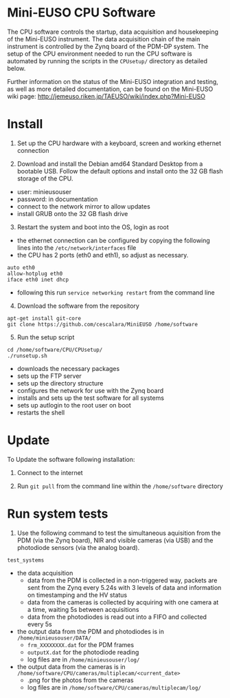 # Mini-EUSO CPU Software

The CPU software controls the startup, data acquisition and housekeeping of the Mini-EUSO instrument. The data acquisition chain of the main instrument is controlled by the Zynq board of the PDM-DP system. The setup of the CPU environment needed to run the CPU software is automated by running the scripts in the ```CPUsetup/``` directory as detailed below.

Further information on the status of the Mini-EUSO integration and testing, as well as more detailed documentation, can be found on the Mini-EUSO wiki page: http://jemeuso.riken.jp/TAEUSO/wiki/index.php?Mini-EUSO

# Install

1. Set up the CPU hardware with a keyboard, screen and working ethernet connection

2. Download and install the Debian amd64 Standard Desktop from a bootable USB. Follow the default options and install onto the 32 GB flash storage of the CPU.
 * user: minieusouser
 * password: in documentation
 * connect to the network mirror to allow updates
 * install GRUB onto the 32 GB flash drive 

3. Restart the system and boot into the OS, login as root
 * the ethernet connection can be configured by copying the following lines into the ```/etc/network/interfaces``` file
 * the CPU has 2 ports (eth0 and eth1), so adjust as necessary.
```
auto eth0
allow-hotplug eth0
iface eth0 inet dhcp
```  
 * following this run ```service networking restart``` from the command line

4. Download the software from the repository
```
apt-get install git-core
git clone https://github.com/cescalara/MiniEUSO /home/software
```

5. Run the setup script
```
cd /home/software/CPU/CPUsetup/
./runsetup.sh 
```
 * downloads the necessary packages
 * sets up the FTP server
 * sets up the directory structure
 * configures the network for use with the Zynq board
 * installs and sets up the test software for all systems
 * sets up autlogin to the root user on boot
 * restarts the shell 

# Update
To Update the software following installation: 

1. Connect to the internet 

2. Run ```git pull``` from the command line within the ```/home/software``` directory

# Run system tests
1. Use the following command to test the simultaneous aquisition from the PDM (via the Zynq board), NIR and visible cameras (via USB) and the photodiode sensors (via the analog board). 
```
test_systems 
```
* the data acquisition 
  * data from the PDM is collected in a non-triggered way, packets are sent from the Zynq every 5.24s with 3 levels of data and information on timestamping and the HV status
  * data from the cameras is collected by acquiring with one camera at a time,  waiting 5s between acquisitions
  * data from the photodiodes is read out into a FIFO and collected every 5s
* the output data from the PDM and photodiodes is in ```/home/minieusouser/DATA/```
  * ```frm_XXXXXXXX.dat``` for the PDM frames
  * ```outputX.dat``` for the photodiode reading
  * log files are in ```/home/minieusouser/log/```
* the output data from the cameras is in ```/home/software/CPU/cameras/multiplecam/<current_date>```
  * .png for the photos from the cameras
  * log files are in ```/home/software/CPU/cameras/multiplecam/log/```

